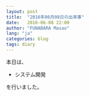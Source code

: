 ```yaml
---
layout: post
title:  "2016年06月08日の出来事"
date:   2016-06-08 22:00
author: "FUNABARA Masao"
lang: "ja"
categories: blog
tags: diary
---
```


本日は、

* システム開発

を行いました。
